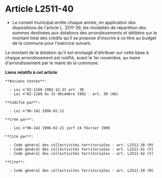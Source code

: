 # Article L2511-40

- Le conseil municipal arrête chaque année, en application des dispositions de l'article L. 2511-39, les modalités de
répartition des sommes destinées aux dotations des arrondissements et délibère sur le montant total des crédits qu'il se
propose d'inscrire à ce titre au budget de la commune pour l'exercice suivant.

Le montant de la dotation qu'il est envisagé d'attribuer sur cette base à chaque arrondissement est notifié, avant le 1er
novembre, au maire d'arrondissement par le maire de la commune.

**Liens relatifs à cet article**

	**Anciens textes**:

	  - Loi n°82-1169 1982-12-31 art. 30
	  - Loi n°82-1169 du 31 décembre 1982 - art. 30 (Ab)

	**Codifié par**:

	  - Loi n°96-142 1996-02-21

	**Créé par**:

	  - Loi n°96-142 1996-02-21 jorf 24 février 1996

	**Cité par**:

	  - Code général des collectivités territoriales - art. L2511-38 (M)
	  - Code général des collectivités territoriales - art. L2511-41 (V)
	  - Code général des collectivités territoriales - art. L2511-42 (V)

	**Cite**:

	  - Code général des collectivités territoriales - art. L2511-39 (M)
